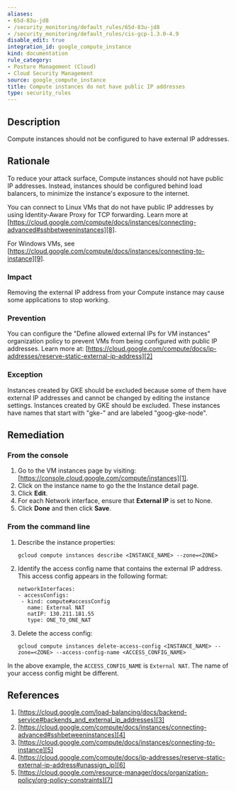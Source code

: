 ```yaml
---
aliases:
- 65d-83u-jd8
- /security_monitoring/default_rules/65d-83u-jd8
- /security_monitoring/default_rules/cis-gcp-1.3.0-4.9
disable_edit: true
integration_id: google_compute_instance
kind: documentation
rule_category:
- Posture Management (Cloud)
- Cloud Security Management
source: google_compute_instance
title: Compute instances do not have public IP addresses
type: security_rules
---
```


## Description

Compute instances should not be configured to have external IP addresses.

## Rationale

To reduce your attack surface, Compute instances should not have public IP addresses.
Instead, instances should be configured behind load balancers, to minimize the instance's
exposure to the internet.

You can connect to Linux VMs that do not have public IP addresses by using Identity-Aware Proxy for TCP forwarding. Learn more at
[https://cloud.google.com/compute/docs/instances/connecting-advanced#sshbetweeninstances][8].

For Windows VMs, see [https://cloud.google.com/compute/docs/instances/connecting-to-instance][9].

### Impact

Removing the external IP address from your Compute instance may cause some
applications to stop working.

### Prevention

You can configure the "Define allowed external IPs for VM instances" organization policy to prevent VMs from being configured with public IP addresses. Learn more at:
[https://cloud.google.com/compute/docs/ip-addresses/reserve-static-external-ip-address][2]

### Exception

Instances created by GKE should be excluded because some of them have external IP
addresses and cannot be changed by editing the instance settings. Instances created by GKE
should be excluded. These instances have names that start with "gke-" and are labeled
"goog-gke-node".

## Remediation

### From the console

1. Go to the VM instances page by visiting: [https://console.cloud.google.com/compute/instances][1].
2. Click on the instance name to go the the Instance detail page.
3. Click **Edit**.
4. For each Network interface, ensure that **External IP** is set to None.
5. Click **Done** and then click **Save**.

### From the command line

1. Describe the instance properties:

   ```
   gcloud compute instances describe <INSTANCE_NAME> --zone=<ZONE>
   ```
2. Identify the access config name that contains the external IP address. This access config appears in the following format:

   ```
   networkInterfaces:
   - accessConfigs:
    - kind: compute#accessConfig
      name: External NAT
      natIP: 130.211.181.55
      type: ONE_TO_ONE_NAT
   ```
3. Delete the access config:

   ```
   gcloud compute instances delete-access-config <INSTANCE_NAME> --zone=<ZONE> --access-config-name <ACCESS_CONFIG_NAME>
   ```

In the above example, the `ACCESS_CONFIG_NAME` is `External NAT`. The name of your access config might be different.

## References

1. [https://cloud.google.com/load-balancing/docs/backend-service#backends_and_external_ip_addresses][3]
2. [https://cloud.google.com/compute/docs/instances/connecting-advanced#sshbetweeninstances][4]
3. [https://cloud.google.com/compute/docs/instances/connecting-to-instance][5]
4. [https://cloud.google.com/compute/docs/ip-addresses/reserve-static-external-ip-address#unassign_ip][6]
5. [https://cloud.google.com/resource-manager/docs/organization-policy/org-policy-constraints][7]


[1]: https://console.cloud.google.com/compute/instances
[2]: https://cloud.google.com/compute/docs/ip-addresses/reserve-static-external-ip-address
[3]: https://cloud.google.com/load-balancing/docs/backend-service#backends_and_external_ip_addresses
[4]: https://cloud.google.com/compute/docs/instances/connecting-advanced#sshbetweeninstances
[5]: https://cloud.google.com/compute/docs/instances/connecting-to-instance
[6]: https://cloud.google.com/compute/docs/ip-addresses/reserve-static-external-ip-address#unassign_ip
[7]: https://cloud.google.com/resource-manager/docs/organization-policy/org-policy-constraints
[8]: https://cloud.google.com/compute/docs/instances/connecting-advanced#sshbetweeninstances
[9]: https://cloud.google.com/compute/docs/instances/connecting-to-instance
